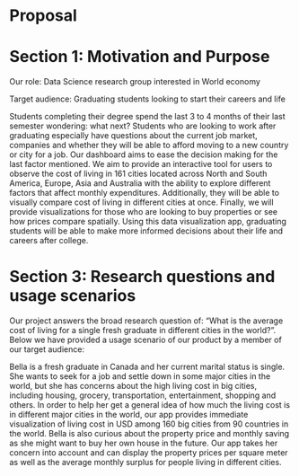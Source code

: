 
# Proposal

# Section 1: Motivation and Purpose

Our role: Data Science research group interested in World economy

Target audience: Graduating students looking to start their careers and life

Students completing their degree spend the last 3 to 4 months of their last semester wondering: what next? Students who are looking to work after graduating especially have questions about the current job market, companies and whether they will be able to afford moving to a new country or city for a job. Our dashboard aims to ease the decision making for the last factor mentioned. We aim to provide an interactive tool for users to observe the cost of living in 161 cities located across North and South America, Europe, Asia and Australia with the ability to explore different factors that affect monthly expenditures. Additionally, they will  be able to visually compare cost of living in different cities at once. Finally, we will provide visualizations for those who are looking to buy properties or see how prices compare spatially. Using this data visualization app, graduating students will be able to make more informed decisions about their life and careers after college. 

# Section 3: Research questions and usage scenarios

Our project answers the broad research question of: “What is the average
cost of living for a single fresh graduate in different cities in the
world?”. Below we have provided a usage scenario of our product by a
member of our target audience:

Bella is a fresh graduate in Canada and her current marital status is
single. She wants to seek for a job and settle down in some major cities
in the world, but she has concerns about the high living cost in big cities,
including housing, grocery, transportation, entertainment, shopping and
others. In order to help her get a general idea of how much the living
cost is in different major cities in the world, our app provides
immediate visualization of living cost in USD among 160 big cities from
90 countries in the world. Bella is also curious about the property
price and monthly saving as she might want to buy her own house in the
future. Our app takes her concern into account and can display the
property prices per square meter as well as the average monthly surplus
for people living in different cities.

